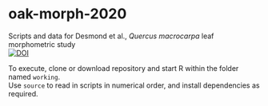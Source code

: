 # oak-morph-2020
Scripts and data for Desmond et al., _Quercus macrocarpa_ leaf morphometric study  
[![DOI](https://zenodo.org/badge/140023087.svg)](https://zenodo.org/badge/latestdoi/140023087)  


To execute, clone or download repository and start R within the folder named `working`.  
Use `source` to read in scripts in numerical order, and install dependencies as required.


